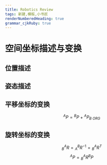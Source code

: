 ```yaml
---
title: Robotics Review
tags: 新建,模板,小书匠
renderNumberedHeading: true
grammar_cjkRuby: true
---
```


# 空间坐标描述与变换
## 位置描述

## 姿态描述


## 平移坐标的变换
$$
{}^AP = {}^BP + {}^AP_{B\ ORG}
$$

## 旋转坐标的变换
$$
{}^A_BR={}^B_AR^{-1}={}^A_BR^T
$$
$$
{}^AP = {}^A_BR{}^BP
$$

